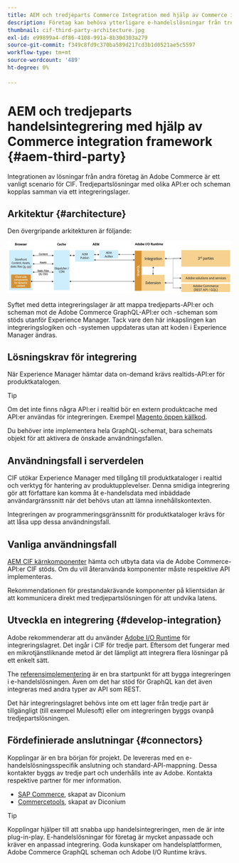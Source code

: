 ```yaml
---
title: AEM och tredjeparts Commerce Integration med hjälp av Commerce integration framework
description: Företag kan behöva ytterligare e-handelslösningar från tredje part för att göra sin butik tillgänglig. Commerce integrationa frameworken (CIF) kan användas i sådana integreringsscenarier för att ansluta en e-handelslösning från tredje part till Adobe Experience Manager med hjälp av I/O Runtime.
thumbnail: cif-third-party-architecture.jpg
exl-id: e99899a4-df86-4108-991a-8b30d303a279
source-git-commit: f349c8fd9c370ba589d217cd3b1d0521ae5c5597
workflow-type: tm+mt
source-wordcount: '489'
ht-degree: 0%

---
```


# AEM och tredjeparts handelsintegrering med hjälp av Commerce integration framework {#aem-third-party}

Integrationen av lösningar från andra företag än Adobe Commerce är ett vanligt scenario för CIF. Tredjepartslösningar med olika API:er och scheman kopplas samman via ett integreringslager.

## Arkitektur {#architecture}

Den övergripande arkitekturen är följande:

![Översikt över arkitektur för AEM utanför Magento/tredje part](../assets//AEM_nonMagento_Architecture.png)

Syftet med detta integreringslager är att mappa tredjeparts-API:er och scheman mot de Adobe Commerce GraphQL-API:er och -scheman som stöds utanför Experience Manager. Tack vare den här inkapslingen kan integreringslogiken och -systemen uppdateras utan att koden i Experience Manager ändras.

## Lösningskrav för integrering

När Experience Manager hämtar data on-demand krävs realtids-API:er för produktkatalogen.

>[!TIP]
>
>Om det inte finns några API:er i realtid bör en extern produktcache med API:er användas för integreringen. Exempel [Magento öppen källkod](https://business.adobe.com/products/magento/open-source.html).

Du behöver inte implementera hela GraphQL-schemat, bara schemats objekt för att aktivera de önskade användningsfallen.

## Användningsfall i serverdelen

CIF utökar Experience Manager med tillgång till produktkataloger i realtid och verktyg för hantering av produktupplevelser. Denna smidiga integrering gör att författare kan komma åt e-handelsdata med inbäddade användargränssnitt när det behövs utan att lämna innehållskontexten.

Integreringen av programmeringsgränssnitt för produktkataloger krävs för att låsa upp dessa användningsfall.

## Vanliga användningsfall

[AEM CIF kärnkomponenter](https://github.com/adobe/aem-core-cif-components) hämta och utbyta data via de Adobe Commerce-API:er CIF stöds. Om du vill återanvända komponenter måste respektive API implementeras.

Rekommendationen för prestandakrävande komponenter på klientsidan är att kommunicera direkt med tredjepartslösningen för att undvika latens.

## Utveckla en integrering {#develop-integration}

Adobe rekommenderar att du använder [Adobe I/O Runtime](https://developer.adobe.com/apis/experienceplatform/runtime.html) för integreringslagret. Det ingår i CIF för tredje part. Eftersom det fungerar med en mikrotjänstliknande metod är det lämpligt att integrera flera lösningar på ett enkelt sätt.

The [referensimplementering](https://github.com/adobe/commerce-cif-graphql-integration-reference) är en bra startpunkt för att bygga integreringen i e-handelslösningen. Även om det har stöd för GraphQL kan det även integreras med andra typer av API som REST.

Det här integreringslagret behövs inte om ett lager från tredje part är tillgängligt (till exempel Mulesoft) eller om integreringen byggs ovanpå tredjepartslösningen.

## Fördefinierade anslutningar {#connectors}

Kopplingar är en bra början för projekt. De levereras med en e-handelslösningsspecifik anslutning och standard-API-mappning. Dessa kontakter byggs av tredje part och underhålls inte av Adobe. Kontakta respektive partner för mer information.

* [SAP Commerce](https://github.com/diconium/commerce-cif-graphql-integration-hybris), skapat av Diconium
* [Commercetools](https://github.com/diconium/commerce-cif-graphql-integration-commercetool), skapat av Diconium

>[!TIP]
>
>Kopplingar hjälper till att snabba upp handelsintegreringen, men de är inte plug-in-play. E-handelslösningar för företag är mycket anpassade och kräver en anpassad integrering. Goda kunskaper om handelsplattformen, Adobe Commerce GraphQL scheman och Adobe I/O Runtime krävs.
